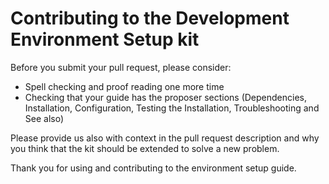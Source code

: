 Contributing to the Development Environment Setup kit
====================================
Before you submit your pull request, please consider:

* Spell checking and proof reading one more time
* Checking that your guide has the proposer sections (Dependencies, Installation, Configuration, Testing the Installation, Troubleshooting and See also)

Please provide us also with context in the pull request description and why you think that the kit should be extended to solve a new problem.

Thank you for using and contributing to the environment setup guide.
